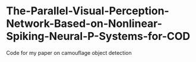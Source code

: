 # The-Parallel-Visual-Perception-Network-Based-on-Nonlinear-Spiking-Neural-P-Systems-for-COD
Code for my paper on camouflage object detection
